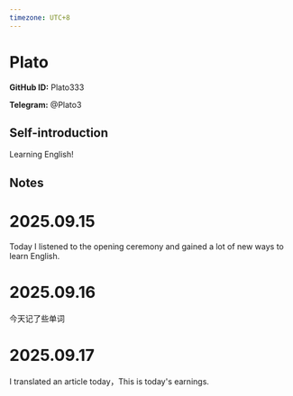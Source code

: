 ```yaml
---
timezone: UTC+8
---
```


# Plato

**GitHub ID:** Plato333

**Telegram:** @Plato3

## Self-introduction

Learning English!

## Notes
<!-- Content_START -->
# 2025.09.15
<!-- DAILY_CHECKIN_2025-09-15_START -->
Today I listened to the opening ceremony and gained a lot of new ways to learn English.
<!-- DAILY_CHECKIN_2025-09-15_END -->


# 2025.09.16
<!-- DAILY_CHECKIN_2025-09-16_START -->
今天记了些单词
<!-- DAILY_CHECKIN_2025-09-16_END -->


# 2025.09.17
<!-- DAILY_CHECKIN_2025-09-17_START -->
I translated an article today，This is today's earnings.
<!-- DAILY_CHECKIN_2025-09-17_END -->
<!-- Content_END -->
